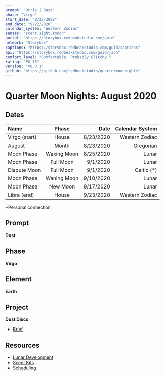 ```yaml
---
prompt: "Orris | Dust"
phase: "Virgo"
start_date: "8/23/2020"
end_date: "9/22/2020"
calendar_system: "Western Zodiac"
senses: "scent,sight,touch"
portal: "https://storybox.redbeakstudio.com/guid"
network: "Storybox"
captions: "https://storybox.redbeakstudio.com/guid/captions"
api: "https://storybox.redbeakstudio.com/guid/json"
comfort_level: "Comfortable. Probably Glitchy."
rating: "PG-13"
version: "v0.0.1"
github: "https://github.com/redbeakstudio/quartermoonnights"
---
```


# Quarter Moon Nights: August 2020

## Dates
| Name             | Phase           |  Date         | Calendar System |
| :----------      | :-------------: | -----------:  | --------------: |
| Virgo (start)    | House           | 8/23/2020     | Western Zodiac  |
| August           | Month           | 8/23/2020     | Gregorian       |
| Moon Phase       | Waxing Moon     | 8/25/2020     | Lunar           |
| Moon Phase       | Full Moon       | 9/1/2020      | Lunar           |
| Dispute Moon     | Full Moon       | 9/1/2020      | Celtic (*)      |
| Moon Phase       | Waning Moon     | 9/10/2020     | Lunar           |
| Moon Phase       | New Moon        | 9/17/2020     | Lunar           |
| Libra (end)      | House           | 9/23/2020     | Western Zodiac  |

*Personal connection

## Prompt
**Dust**

## Phase
**Virgo**

## Element
**Earth**

## Project
**Dust Disco**

* [Brief](Brief.md)

## Resources
* [Lunar Development](Lunar-Development.md)
* [Scent Kits](Scent-Kits.md)
* [Scheduling](Scheduling.md)
